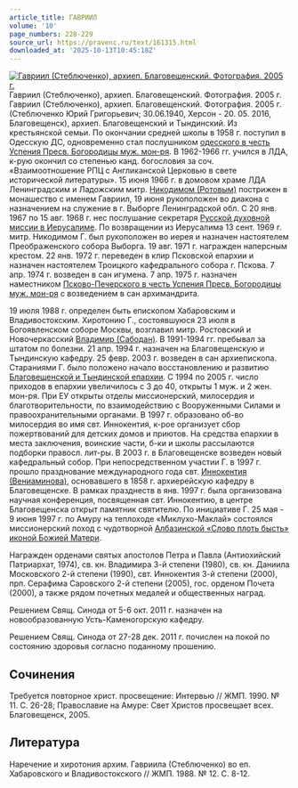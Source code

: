 ```yaml
---
article_title: ГАВРИИЛ
volume: '10'
page_numbers: 228-229
source_url: https://pravenc.ru/text/161315.html
downloaded_at: '2025-10-13T10:45:18Z'
---
```


[![Гавриил (Стеблюченко), архиеп. Благовещенский. Фотография. 2005 г.](https://pravenc.ru/data/896/466/1234/i200.jpg "Кликните для увеличения картинки")](https://pravenc.ru/data/896/466/1234/i400.jpg)Гавриил (Стеблюченко), архиеп. Благовещенский. Фотография. 2005 г.  
Гавриил (Стеблюченко), архиеп. Благовещенский. Фотография. 2005 г.(Стеблюченко Юрий Григорьевич; 30.06.1940, Херсон - 20. 05. 2016, Благовещенск), архиеп. Благовещенский и Тындинский. Из крестьянской семьи. По окончании средней школы в 1958 г. поступил в Одесскую ДС, одновременно стал послушником [одесского в честь Успения Пресв. Богородицы муж. мон-ря](<https://pravenc.ru/text/одесского в честь Успения Пресв  Богородицы муж  мон-ря.html>). В 1962-1966 гг. учился в ЛДА, к-рую окончил со степенью канд. богословия за соч. «Взаимоотношение РПЦ с Англиканской Церковью в свете исторической литературы». 15 июня 1966 г. в домовом храме ЛДА Ленинградским и Ладожским митр. [Никодимом (Ротовым)](https://pravenc.ru/text/Никодим.html) пострижен в монашество с именем Гавриил, 19 июня рукоположен во диакона с назначением на служение в г. Выборге Ленинградской обл. С 20 янв. 1967 по 15 авг. 1968 г. нес послушание секретаря [Русской духовной миссии в Иерусалиме](<https://pravenc.ru/text/Русская духовная миссия в Иерусалиме.html>). По возвращении из Иерусалима 13 сент. 1969 г. митр. Никодимом Г. был рукоположен во иерея и назначен настоятелем Преображенского собора Выборга. 19 авг. 1971 г. награжден наперсным крестом. 22 янв. 1972 г. переведен в клир Псковской епархии и назначен настоятелем Троицкого кафедрального собора г. Пскова. 7 апр. 1974 г. возведен в сан игумена. 7 апр. 1975 г. назначен наместником [Псково-Печерского в честь Успения Пресв. Богородицы муж. мон-ря](<https://pravenc.ru/text/Псково-Печерского в честь Успения Пресв  Богородицы муж  мон-ря.html>) с возведением в сан архимандрита.

19 июля 1988 г. определен быть епископом Хабаровским и Владивостокским. Хиротонию Г., состоявшуюся 23 июля в Богоявленском соборе Москвы, возглавил митр. Ростовский и Новочеркасский [Владимир (Сабодан)](https://pravenc.ru/text/Владимир.html). В 1991-1994 гг. пребывал за штатом по болезни. 21 апр. 1994 г. назначен на Благовещенскую и Тындинскую кафедру. 25 февр. 2003 г. возведен в сан архиепископа. Стараниями Г. было положено начало восстановлению и развитию [Благовещенской и Тындинской епархии](<https://pravenc.ru/text/Благовещенской и Тындинской епархии.html>). С 1994 по 2005 г. число приходов в епархии увеличилось с 3 до 40, открыты 1 муж. и 2 жен. мон-ря. При ЕУ открыты отделы миссионерский, милосердия и благотворительности, по взаимодействию с Вооруженными Силами и правоохранительными органами. В 1997 г. образовано об-во милосердия во имя свт. Иннокентия, к-рое организует сбор пожертвований для детских домов и приютов. На средства епархии в места заключения, воинские части, б-ки и школы рассылаются подборки правосл. лит-ры. В 2003 г. в Благовещенске возведен новый кафедральный собор. При непосредственном участии Г. в 1997 г. прошло празднование международного года свт. [Иннокентия (Вениаминова)](https://pravenc.ru/text/ИННОКЕНТИЙ.html), основавшего в 1858 г. архиерейскую кафедру в Благовещенске. В рамках празднеств в янв. 1997 г. была организована научная конференция, посвященная свт. Иннокентию, в центре Благовещенска открыт памятник святителю. По инициативе Г. 25 мая - 9 июня 1997 г. по Амуру на теплоходе «Миклухо-Маклай» состоялся миссионерский поход с чудотворной [Албазинской «Слово плоть бысть» иконой Божией Матери](<https://pravenc.ru/text/Албазинской  Слово плоть бысть  иконой Божией Матери.html>).

Награжден орденами святых апостолов Петра и Павла (Антиохийский Патриархат, 1974), св. кн. Владимира 3-й степени (1980), св. кн. Даниила Московского 2-й степени (1990), свт. Иннокентия 3-й степени (2000), прп. Серафима Саровского 2-й степени (2005), гос. орденом Почета (2000), а также рядом почетных медалей и общественных наград.

Решением Свящ. Синода от 5-6 окт. 2011 г. назначен на новообразованную Усть-Каменогорскую кафедру.

Решением Свящ. Синода от 27-28 дек. 2011 г. почислен на покой по состоянию здоровья согласно поданному прошению.

## Сочинения

Требуется повторное христ. просвещение: Интервью // ЖМП. 1990. № 11. С. 26-28; Православие на Амуре: Свет Христов просвещает всех. Благовещенск, 2005.

## Литература

Наречение и хиротония архим. Гавриила (Стеблюченко) во еп. Хабаровского и Владивостокского // ЖМП. 1988. № 12. С. 8-12.
